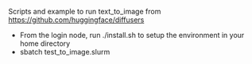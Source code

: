 Scripts and example to run text_to_image from https://github.com/huggingface/diffusers

- From the login node, run ./install.sh to setup the environment in your home directory
- sbatch test_to_image.slurm
